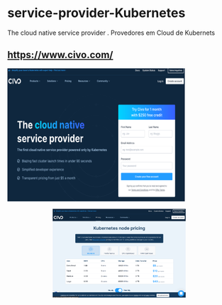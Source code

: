 # service-provider-Kubernetes
The cloud native service provider . Provedores em Cloud de Kubernets

## https://www.civo.com/

<p align="left">
  <a href="" rel="noopener">
 <img width=400px height=300px src="https://github.com/lourranio/service-provider-Kubernetes/blob/930225a99ddfadc9f6c040ac4081396ff1b8837a/img/civo-aYdn13.png" alt="Project logo"></a></p><p align="center"><a href="" rel="noopener"><img width=300px height=200px src="https://github.com/lourranio/service-provider-Kubernetes/blob/8154df8e177bda481689042e44a444bd4e8e02cd/img/civo-9Jlasd6.png" alt="Project logo"></a></p>

